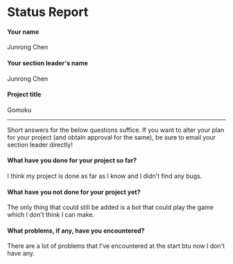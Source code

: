 # Status Report

#### Your name

Junrong Chen 

#### Your section leader's name

Junrong Chen

#### Project title

Gomoku

***

Short answers for the below questions suffice. If you want to alter your plan for your project (and obtain approval for the same), be sure to email your section leader directly!

#### What have you done for your project so far?

I think my project is done as far as I know and I didn't find any bugs.

#### What have you not done for your project yet?

The only thing that could still be added is a bot that could play the game which I don't think I can make.

#### What problems, if any, have you encountered?

There are a lot of problems that I've encountered at the start btu now I don't have any.
